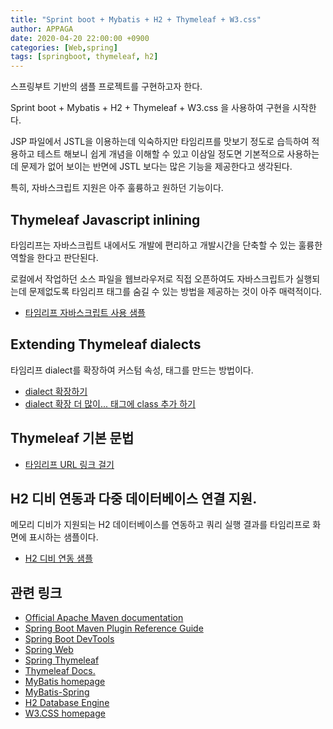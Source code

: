 ```yaml
---
title: "Sprint boot + Mybatis + H2 + Thymeleaf + W3.css"
author: APPAGA
date: 2020-04-20 22:00:00 +0900
categories: [Web,spring]
tags: [springboot, thymeleaf, h2]
---
```


스프링부트 기반의 샘플 프로젝트를 구현하고자 한다.

Sprint boot + Mybatis + H2 + Thymeleaf + W3.css 을 사용하여 구현을 시작한다.

JSP 파일에서 JSTL을 이용하는데 익숙하지만 타임리프를 맛보기 정도로 습득하여 적용하고 테스트 해보니 
쉽게 개념을 이해할 수 있고 이삼일 정도면 기본적으로 사용하는데 문제가 없어 보이는 반면에 
JSTL 보다는 많은 기능을 제공한다고 생각된다.

특히, 자바스크립트 지원은 아주 훌륭하고 원하던 기능이다.

## Thymeleaf Javascript inlining

타임리프는 자바스크립트 내에서도 개발에 편리하고 개발시간을 단축할 수 있는 훌륭한 역할을 한다고 판단된다.

로컬에서 작업하던 소스 파일을 웹브라우저로 직접 오픈하여도 자바스크립트가 실행되는데 문제없도록 타임리프 태그를 
숨길 수 있는 방법을 제공하는 것이 아주 매력적이다.

* [타임리프 자바스크립트 사용 샘플](https://ttallaemideul.github.io/20200318/thymeleaf-js-001)

## Extending Thymeleaf dialects

타임리프 dialect를 확장하여 커스텀 속성, 태그를 만드는 방법이다.

* [dialect 확장하기](https://ttallaemideul.github.io/20200416/thymeleaf-extend-001)
* [dialect 확장 더 많이... 태그에 class 추가 하기](https://ttallaemideul.github.io/20200417/thymeleaf-extend-002)

## Thymeleaf 기본 문법

* [타임리프 URL 링크 걸기](https://ttallaemideul.github.io/20200418/thymeleaf-url-001)

## H2 디비 연동과 다중 데이터베이스 연결 지원.

메모리 디비가 지원되는 H2 데이터베이스를 연동하고 쿼리 실행 결과를 타임리프로 화면에 표시하는 샘플이다.

* [H2 디비 연동 샘플](https://ttallaemideul.github.io/20200411/h2-001)

## 관련 링크

* [Official Apache Maven documentation](https://maven.apache.org/guides/index.html)
* [Spring Boot Maven Plugin Reference Guide](https://docs.spring.io/spring-boot/docs/2.2.4.RELEASE/maven-plugin/)
* [Spring Boot DevTools](https://docs.spring.io/spring-boot/docs/2.2.4.RELEASE/reference/htmlsingle/#using-boot-devtools)
* [Spring Web](https://docs.spring.io/spring-boot/docs/2.2.4.RELEASE/reference/htmlsingle/#boot-features-developing-web-applications)
* [Spring Thymeleaf](https://docs.spring.io/spring-boot/docs/2.2.4.RELEASE/reference/htmlsingle/#boot-features-spring-mvc-template-engines)
* [Thymeleaf Docs.](https://www.thymeleaf.org/documentation.html)
* [MyBatis homepage](https://mybatis.org/mybatis-3/)
* [MyBatis-Spring](https://mybatis.org/spring/)
* [H2 Database Engine](https://www.h2database.com/)
* [W3.CSS homepage](https://www.w3schools.com/w3css/)



